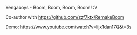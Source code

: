 Vengaboys - Boom, Boom, Boom, Boom!! :V

Co-author with https://github.com/zzf7ktx/RemakeBoom

Demo: https://www.youtube.com/watch?v=lijx1dan17Q&t=3s
